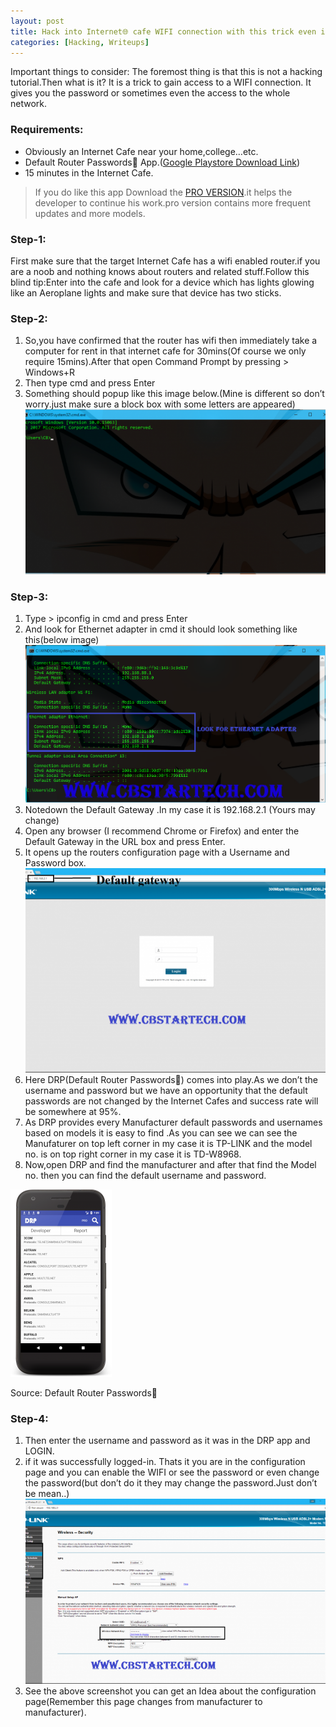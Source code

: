 ```yaml
---
layout: post
title: Hack into Internet🌐 cafe WIFI connection with this trick even it is disabled -Pretty Easy
categories: [Hacking, Writeups]
---
```


Important things to consider: The foremost thing is that this is not a hacking tutorial.Then what is it? It is a trick to gain access to a WIFI connection. It gives you the password or sometimes even the access to the whole network.

### Requirements:
- Obviously an Internet Cafe near your home,college…etc.
- Default Router Passwords🔑 App.([Google Playstore Download Link](https://play.google.com/store/apps/details?id=com.cbstartech.codebreaker.defaultrouterpasswords&hl=en))
- 15 minutes in the Internet Cafe.
> If you do like this app Download the [PRO VERSION](https://play.google.com/store/apps/details?id=com.cbstartech.codebreaker.defaultrouterpasswordspro&hl=en).it helps the developer to continue his work.pro version contains more frequent updates and more models.

### Step-1:
First make sure that the target Internet Cafe has a wifi enabled router.if you are a noob and nothing knows about routers and related stuff.Follow this blind tip:Enter into the cafe and look for a device which has lights glowing like an Aeroplane lights and make sure that device has two sticks.

### Step-2:
1. So,you have confirmed that the router has wifi then immediately take a computer for rent in that internet cafe for 30mins(Of course we only require 15mins).After that open Command Prompt by pressing > Windows+R
2. Then type cmd and press Enter
3. Something should popup like this image below.(Mine is different so don’t worry.just make sure a block box with some letters are appeared)
![](/images/2017-06-13-Hack-into-internet-cafe-wifi-1.png)

### Step-3:
1. Type > ipconfig in cmd and press Enter
2. And look for Ethernet adapter in cmd it should look something like this(below image)
![](/images/2017-06-13-Hack-into-internet-cafe-wifi-2.png)
3. Notedown the Default Gateway .In my case it is 192.168.2.1 (Yours may change)
4. Open any browser (I recommend Chrome or Firefox) and enter the Default Gateway in the URL box and press Enter.
5. It opens up the routers configuration page with a Username and Password box.
![](/images/2017-06-13-Hack-into-internet-cafe-wifi-3.png)
6. Here DRP(Default Router Passwords🔑)  comes into play.As we don’t the username and password but we have an opportunity that the default passwords are not changed by the Internet Cafes and success rate will be somewhere at 95%.
7. As DRP provides every Manufacturer default passwords and usernames based on models it is easy to find .As you can see we can see the Manufaturer on top left corner in my case it is TP-LINK and the model no. is on top right corner in my case it is TD-W8968.
8. Now,open DRP and find the manufacturer and after that find the Model no. then you can find the default username and password.

![](/images/2017-06-13-Hack-into-internet-cafe-wifi-4.png)

Source: Default Router Passwords🔑

### Step-4:
1. Then enter the username and password as it was in the DRP app and LOGIN.
2. if it was successfully logged-in. Thats it you are in the configuration page and you can enable the WIFI or see the password or even change the password(but don’t do it they may change the password.Just don’t be mean..)
![](/images/2017-06-13-Hack-into-internet-cafe-wifi-5.png)
3. See the above screenshot you can get an Idea about the configuration page(Remember this page changes from manufacturer to manufacturer).
 

 